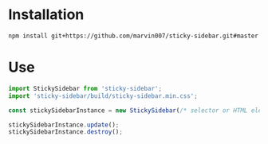 # Installation

`npm install git+https://github.com/marvin007/sticky-sidebar.git#master`

# Use

```js
import StickySidebar from 'sticky-sidebar';
import 'sticky-sidebar/build/sticky-sidebar.min.css';

const stickySidebarInstance = new StickySidebar(/* selector or HTML element */);

stickySidebarInstance.update();
stickySidebarInstance.destroy();
```
